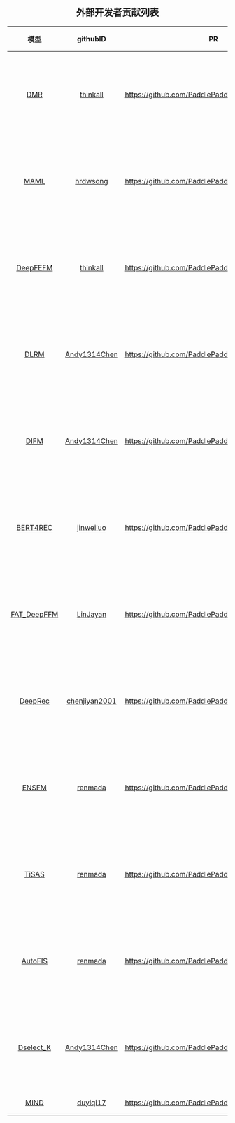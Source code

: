 <h2 align="center">外部开发者贡献列表</h2>

<div align="center">

  |                                   模型                                    | githubID | PR | 来源 |
  | :-----------------------------------------------------------------------: | :-----: | :--: | :---: |
  |                     [DMR](models/rank/dmr/)                     |  [thinkall](https://github.com/thinkall)  |    https://github.com/PaddlePaddle/PaddleRec/pull/471   | 论文复现赛第三期 |
  |                     [MAML](models/multitask/maml/)                     |  [hrdwsong](https://github.com/hrdwsong)  |   https://github.com/PaddlePaddle/PaddleRec/pull/522   | 论文复现赛第三期 |
  |                     [DeepFEFM](models/rank/deepfefm/)                     |  [thinkall](https://github.com/thinkall)  |    https://github.com/PaddlePaddle/PaddleRec/pull/540    | 论文复现赛第四期 |
  |                     [DLRM](models/rank/dlrm/)                     |  [Andy1314Chen](https://github.com/Andy1314Chen)  |    https://github.com/PaddlePaddle/PaddleRec/pull/554    | 论文复现赛第四期 |
  |                     [DIFM](models/rank/difm/)                     |  [Andy1314Chen](https://github.com/Andy1314Chen)  |    https://github.com/PaddlePaddle/PaddleRec/pull/562    | 论文复现赛第四期 |
  |                       [BERT4REC](models/rank/bert4rec/)                       |  [jinweiluo](https://github.com/jinweiluo)  |    https://github.com/PaddlePaddle/PaddleRec/pull/624    | 论文复现赛第四期 |
  |                       [FAT_DeepFFM](models/rank/fat_deepffm/)                       |  [LinJayan](https://github.com/LinJayan)  |    https://github.com/PaddlePaddle/PaddleRec/pull/651    | 论文复现赛第四期 |
  |                       [DeepRec](models/rank/deeprec/)                       |  [chenjiyan2001](https://github.com/chenjiyan2001)  |    https://github.com/PaddlePaddle/PaddleRec/pull/647    | 论文复现赛第五期 |
  |                       [ENSFM](models/recall/ensfm/)                       |  [renmada](https://github.com/renmada)  |    https://github.com/PaddlePaddle/PaddleRec/pull/618    | 论文复现赛第五期 |
  |                       [TiSAS](models/recall/tisas/)                       |  [renmada](https://github.com/renmada)  |    https://github.com/PaddlePaddle/PaddleRec/pull/625    | 论文复现赛第五期 |
  |                       [AutoFIS](models/rank/autofis/)                       |  [renmada](https://github.com/renmada)  |    https://github.com/PaddlePaddle/PaddleRec/pull/660    | 论文复现赛第五期 |
  |                       [Dselect_K](models/multitask/dselect_k/)                       |  [Andy1314Chen](https://github.com/Andy1314Chen)  |    https://github.com/PaddlePaddle/PaddleRec/pull/671    | 论文复现赛第五期 |
  |                     [MIND](models/recall/mind/)                     |  [duyiqi17 ](https://github.com/duyiqi17)  |    https://github.com/PaddlePaddle/PaddleRec/pull/398   | 其他 |

</div> 
